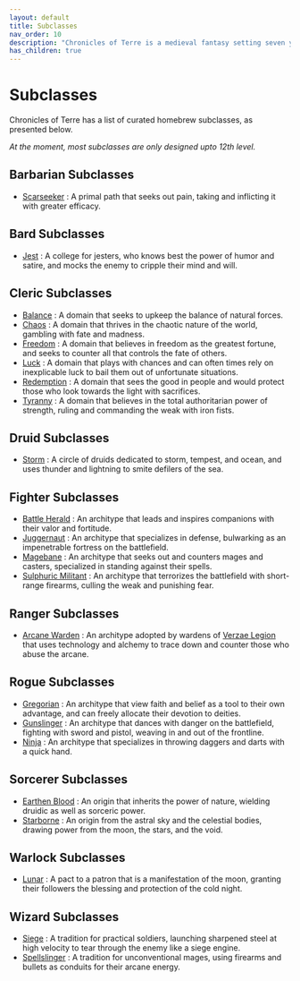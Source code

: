 ```yaml
---
layout: default
title: Subclasses
nav_order: 10
description: "Chronicles of Terre is a medieval fantasy setting seven years in the writing, currently for dungeons & dragons 5th edition."
has_children: true
---
```


# Subclasses

Chronicles of Terre has a list of curated homebrew subclasses, as presented below.

*At the moment, most subclasses are only designed upto 12th level.*

## Barbarian Subclasses

- [Scarseeker](barbarian-scarseeker) : A primal path that seeks out pain, taking and inflicting it with greater efficacy.

## Bard Subclasses

- [Jest](bard-jester) : A college for jesters, who knows best the power of humor and satire, and mocks the enemy to cripple their mind and will.

## Cleric Subclasses

- [Balance](cleric-balance) : A domain that seeks to upkeep the balance of natural forces.
- [Chaos](cleric-chaos) : A domain that thrives in the chaotic nature of the world, gambling with fate and madness.
- [Freedom](cleric-freedom) : A domain that believes in freedom as the greatest fortune, and seeks to counter all that controls the fate of others.
- [Luck](cleric-luck) : A domain that plays with chances and can often times rely on inexplicable luck to bail them out of unfortunate situations.
- [Redemption](cleric-redemption) : A domain that sees the good in people and would protect those who look towards the light with sacrifices.
- [Tyranny](cleric-tyranny) : A domain that believes in the total authoritarian power of strength, ruling and commanding the weak with iron fists.

## Druid Subclasses

- [Storm](druid-storm) : A circle of druids dedicated to storm, tempest, and ocean, and uses thunder and lightning to smite defilers of the sea.

## Fighter Subclasses

- [Battle Herald](fighter-herald) : An architype that leads and inspires companions with their valor and fortitude.
- [Juggernaut](fighter-juggernaut) : An architype that specializes in defense, bulwarking as an impenetrable fortress on the battlefield.
- [Magebane](fighter-magebane) : An architype that seeks out and counters mages and casters, specialized in standing against their spells.
- [Sulphuric Militant](fighter-sulphuric) : An architype that terrorizes the battlefield with short-range firearms, culling the weak and punishing fear.

## Ranger Subclasses

- [Arcane Warden](ranger-warden) : An architype adopted by wardens of [Verzae Legion](../region/verza) that uses technology and alchemy to trace down and counter those who abuse the arcane.

## Rogue Subclasses

- [Gregorian](rogue-gregorian) : An architype that view faith and belief as a tool to their own advantage, and can freely allocate their devotion to deities.
- [Gunslinger](rogue-gunslinger) : An architype that dances with danger on the battlefield, fighting with sword and pistol, weaving in and out of the frontline.
- [Ninja](rogue-ninja) : An architype that specializes in throwing daggers and darts with a quick hand.

## Sorcerer Subclasses

- [Earthen Blood](sorcerer-earthen) : An origin that inherits the power of nature, wielding druidic as well as sorceric power.
- [Starborne](sorcerer-starborne) : An origin from the astral sky and the celestial bodies, drawing power from the moon, the stars, and the void.

## Warlock Subclasses

- [Lunar](warlock-lunar) : A pact to a patron that is a manifestation of the moon, granting their followers the blessing and protection of the cold night.

## Wizard Subclasses

- [Siege](wizard-siege) : A tradition for practical soldiers, launching sharpened steel at high velocity to tear through the enemy like a siege engine.
- [Spellslinger](wizard-spellslinger) : A tradition for unconventional mages, using firearms and bullets as conduits for their arcane energy.